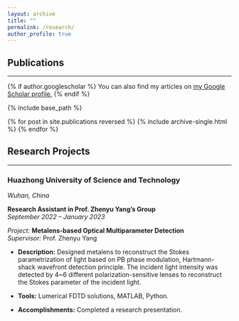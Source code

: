 ```yaml
---
layout: archive
title: ""
permalink: /research/
author_profile: true
---
```

## Publications
---
{% if author.googlescholar %}
  You can also find my articles on <u><a href="{{author.googlescholar}}">my Google Scholar profile</a>.</u>
{% endif %}

{% include base_path %}

{% for post in site.publications reversed %}
  {% include archive-single.html %}
{% endfor %}

## Research Projects
---

### Huazhong University of Science and Technology
_Wuhan, China_

**Research Assistant in Prof. Zhenyu Yang’s Group**  
_September 2022 – January 2023_

_Project:_ **Metalens-based Optical Multiparameter Detection**  
_Supervisor:_ Prof. Zhenyu Yang

- **Description:** Designed metalens to reconstruct the Stokes parametrization of light based on PB phase modulation, Hartmann-shack wavefront detection principle. The incident light intensity was detected by 4~6 different polarization-sensitive lenses to reconstruct the Stokes parameter of the incident light.
  
- **Tools:** Lumerical FDTD solutions, MATLAB, Python.

- **Accomplishments:** Completed a research presentation.
